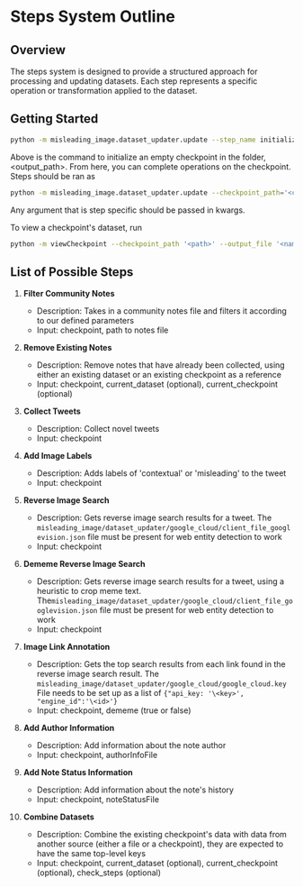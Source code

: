 # Steps System Outline

## Overview
The steps system is designed to provide a structured approach for processing and updating datasets. Each step represents a specific operation or transformation applied to the dataset.

## Getting Started
```bash
python -m misleading_image.dataset_updater.update --step_name initialize --output_path <output_path> --checkpoint_name <checkpoint_name>
```

Above is the command to initialize an empty checkpoint in the folder, <output_path>. From here, you can complete operations on the checkpoint. Steps should be ran as 

```bash
python -m misleading_image.dataset_updater.update --checkpoint_path='<checkpoint_path>' --step_name='<step_name>' --kwargs '<kwargs, if needed>>' --checkpoint_name='<checkpoint_name>'
```

Any argument that is step specific should be passed in kwargs. 

To view a checkpoint's dataset, run 
```bash
python -m viewCheckpoint --checkpoint_path '<path>' --output_file '<name>'
```



## List of Possible Steps
1. **Filter Community Notes**
     - Description: Takes in a community notes file and filters it according to our defined parameters
     - Input: checkpoint, path to notes file

2. **Remove Existing Notes**
     - Description: Remove notes that have already been collected, using either an existing dataset or an existing checkpoint as a reference
     - Input: checkpoint, current_dataset (optional), current_checkpoint (optional)

3. **Collect Tweets**
     - Description: Collect novel tweets
     - Input: checkpoint

4. **Add Image Labels**
     - Description: Adds labels of 'contextual' or 'misleading' to the tweet
     - Input: checkpoint

5. **Reverse Image Search**
     - Description: Gets reverse image search results for a tweet. The
        ```misleading_image/dataset_updater/google_cloud/client_file_googlevision.json``` file must be present for web entity detection to work
     - Input: checkpoint

6. **Dememe Reverse Image Search**
     - Description: Gets reverse image search results for a tweet, using a heuristic to crop meme text. The```misleading_image/dataset_updater/google_cloud/client_file_googlevision.json``` file must be present for web entity detection to work
     - Input: checkpoint

7. **Image Link Annotation**
     - Description: Gets the top search results from each link found in the  reverse image search result. The ```misleading_image/dataset_updater/google_cloud/google_cloud.key``` File needs to be set up as a list of ```{"api_key: '\<key>', "engine_id":'\<id>'}```
     - Input: checkpoint, dememe (true or false)

8. **Add Author Information**
     - Description: Add information about the note author
     - Input: checkpoint, authorInfoFile

9. **Add Note Status Information**
     - Description: Add information about the note's history
     - Input: checkpoint, noteStatusFile

10. **Combine Datasets**
     - Description: Combine the existing checkpoint's data with data from another source (either a file or a checkpoint), they are expected to have the same top-level keys
     - Input: checkpoint, current_dataset (optional), current_checkpoint (optional), check_steps (optional)

